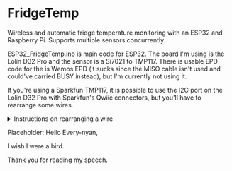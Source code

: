 # FridgeTemp
Wireless and automatic fridge temperature monitoring with an ESP32 and Raspberry Pi. Supports multiple sensors concurrently.

ESP32_FridgeTemp.ino is main code for ESP32. The board I'm using is the Lolin D32 Pro and the sensor is a Si7021 to TMP117. There is usable EPD code for the is Wemos EPD (it sucks since the MISO cable isn't used and could've carried BUSY instead), but I'm currently not using it.

If you're using a Sparkfun TMP117, it is possible to use the I2C port on the Lolin D32 Pro with Sparkfun's Qwiic connectors, but you'll have to rearrange some wires.
<details>
  <summary>Instructions on rearranging a wire</summary>
  I will start to explain how to rearrange a wire by first defining that the all plastic side of the wire end/housing is the top part and the side with some exposed metal is the bottom part of the wire end.

* The I2C interface looking at the top with wires going out to the right, should be ordered from top to bottom: ground (Black), SDA (Blue), SCL (Yellow) and 3.3V (Red).
* The QWIIC connector looking at the top with wires going out to the left, should be ordered from top to bottom: ground (Black), 3.3V (Red), SDA (Blue) and SCL (Yellow).
* You will have to disconnect all the individual wires from its housing on one end of the wire. I did this by getting something small and pokey (a Dupont wire) and pressing down on the exposed metal on the bottom side of the housing: you should feel something depress and the wire should slide out of it's housing. After rearranging the wires and inserting them back in, they will be a bit loose, but once you connect the wire to the boards, they won't fall out. If you forget which way the wire goes in the hole, the side with two slits faces the top part of the housing.

If you do this wrong, you might smell an electrical burning smell: this may be from the resettable fuse inside the Lolin D32 Pro's voltage regulator. Simply for some time and the voltage regulator should start working again.

Note that if you're looking at Wemos's schematic of the Lolin D32 Pro, you can interpret the I2C port from either the perspective of the "back" of the board, where "back" means there are no surface-mount components visible, or from the perspective of looking into the I2C port and with the micro-USB port above the ESP-32 chip itself.
</details>

Placeholder:
Hello Every-nyan,

I wish I were a bird.

Thank you for reading my speech.
